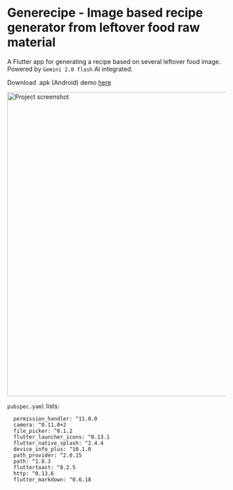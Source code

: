 # Generecipe - Image based recipe generator from leftover food raw material

A Flutter app for generating a recipe based on several leftover food image. Powered by `Gemini 2.0 flash` AI integrated.

Download .apk (Android) demo [here](https://github.com/mikkelofficial7/flutter-recipe-generator/raw/refs/heads/main/demo-testing.apk)

<img src="https://github.com/mikkelofficial7/flutter-recipe-generator/blob/master/demo.jpg" alt="Project screenshot" width="700" />

`pubspec.yaml` lists:
```
  permission_handler: ^11.0.0
  camera: ^0.11.0+2
  file_picker: ^8.1.2
  flutter_launcher_icons: ^0.13.1
  flutter_native_splash: ^2.4.4
  device_info_plus: ^10.1.0
  path_provider: ^2.0.15
  path: ^1.8.3
  fluttertoast: ^8.2.5
  http: ^0.13.6 
  flutter_markdown: ^0.6.18
```
